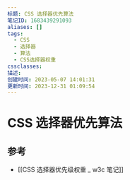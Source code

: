 ```yaml
---
标题: CSS 选择器优先算法
笔记ID: 1683439291093
aliases: []
tags:
  - CSS
  - 选择器
  - 算法
  - CSS选择器权重
cssclasses: 
描述: 
创建时间: 2023-05-07 14:01:31
更新时间: 2023-12-31 01:09:54
---
```


# CSS 选择器优先算法

## 参考

- [[CSS 选择器优先级权重 _ w3c 笔记]]

